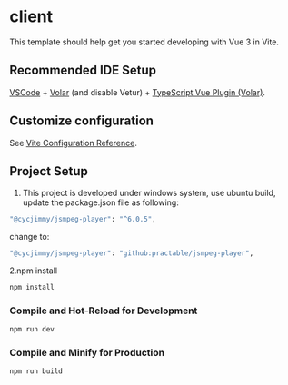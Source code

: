 # client

This template should help get you started developing with Vue 3 in Vite.

## Recommended IDE Setup

[VSCode](https://code.visualstudio.com/) + [Volar](https://marketplace.visualstudio.com/items?itemName=Vue.volar) (and disable Vetur) + [TypeScript Vue Plugin (Volar)](https://marketplace.visualstudio.com/items?itemName=Vue.vscode-typescript-vue-plugin).

## Customize configuration

See [Vite Configuration Reference](https://vitejs.dev/config/).

## Project Setup

1. This project is developed under windows system, use ubuntu build, update the package.json file as following:

```sh
"@cycjimmy/jsmpeg-player": "^6.0.5", 
```
 change to: 

```sh
"@cycjimmy/jsmpeg-player": "github:practable/jsmpeg-player",
```

2.npm install
```sh
npm install
```

### Compile and Hot-Reload for Development

```sh
npm run dev
```

### Compile and Minify for Production

```sh
npm run build
```

